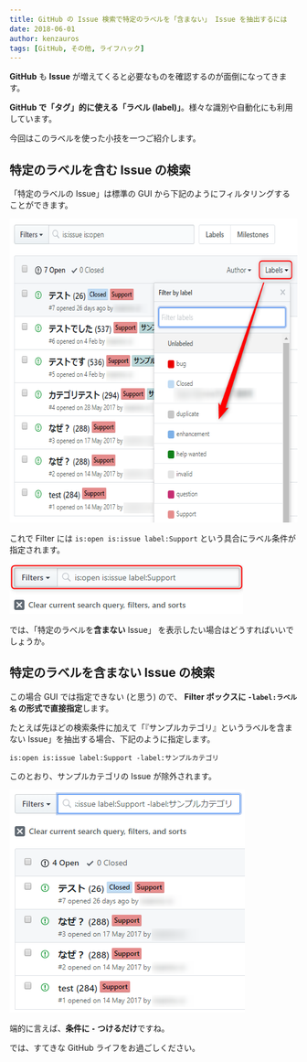 ```yaml
---
title: GitHub の Issue 検索で特定のラベルを「含まない」 Issue を抽出するには
date: 2018-06-01
author: kenzauros
tags: [GitHub, その他, ライフハック]
---
```


**GitHub** も **Issue** が増えてくると必要なものを確認するのが面倒になってきます。

**GitHub で「タグ」的に使える「ラベル (label)」**。様々な識別や自動化にも利用しています。

今回はこのラベルを使った小技を一つご紹介します。

## 特定のラベルを含む Issue の検索

「特定のラベルの Issue」は標準の GUI から下記のようにフィルタリングすることができます。

<img src="images/filter-github-issues-that-do-not-includes-specified-labels-1.png" alt="GitHub Issue Filtering by Labels" width="631" height="532" class="aligncenter size-full wp-image-7201" />

これで Filter には `is:open is:issue label:Support` という具合にラベル条件が指定されます。

<img src="images/filter-github-issues-that-do-not-includes-specified-labels-2.png" alt="GitHub Issue Filtering by Labels" width="409" height="89" class="aligncenter size-full wp-image-7202" />

では、「特定のラベルを**含まない** Issue」 を表示したい場合はどうすればいいでしょうか。

## 特定のラベルを含まない Issue の検索

この場合 GUI では指定できない (と思う) ので、 **Filter ボックスに `-label:ラベル名` の形式で直接指定**します。

たとえば先ほどの検索条件に加えて「『サンプルカテゴリ』というラベルを含まない Issue」を抽出する場合、下記のように指定します。

```
is:open is:issue label:Support -label:サンプルカテゴリ 
```

このとおり、サンプルカテゴリの Issue が除外されます。

<img src="images/filter-github-issues-that-do-not-includes-specified-labels-3.png" alt="GitHub Issue Filtering by Labels" width="412" height="390" class="aligncenter size-full wp-image-7203" />

端的に言えば、**条件に `-` つけるだけ**ですね。

では、すてきな GitHub ライフをお過ごしください。
